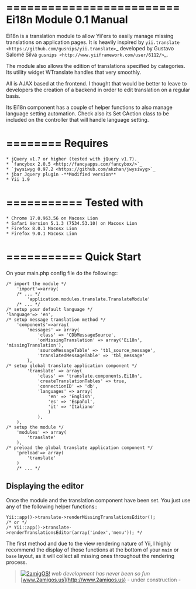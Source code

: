 =========================
Ei18n Module 0.1 Manual 
=========================
Ei18n is a translation module to allow Yii'ers to easily manage missing translations on application pages. 
It is heavily inspired by `yii.translate <https://github.com/gusnips/yii.translate>`_ 
developed by Gustavo Salomé Silva `gusnips <http://www.yiiframework.com/user/6112/>`_.

The module also allows the edition of translations specified by categories. Its utility 
widget WTranslate handles that very smoothly. 

All is AJAX based at the frontend. I thought that would be better to leave to developers 
the creation of a backend in order to edit translation on a regular basis. 

Its Ei18n component has a couple of helper functions to also manage language setting 
automation. Check also its Set CAction class to be included on the controller that will 
handle language setting.


========
Requires
========

    * jQuery v1.7 or higher (tested with jQuery v1.7).
    * `fancybox 2.0.5 <http://fancyapps.com/fancybox/>`_
    * `jwysiwyg 0.97.2 <https://github.com/akzhan/jwysiwyg>`_
    * jbar Jquery plugin -**Modified version**
    * Yii 1.9

===========
Tested with
===========

    * Chrome 17.0.963.56 on Macosx Lion 
    * Safari Version 5.1.3 (7534.53.10) on Macosx Lion
    * Firefox 8.0.1 Macosx Lion
    * Firefox 9.0.1 Macosx Lion

===========
Quick Start
===========

On your main.php config file do the following::

    /* import the module */
        'import'=>array(
        /* ... */
            'application.modules.translate.TranslateModule'
        /* ... */
    /* setup your default language */
	'language'=> 'en',
    /* setup message translation method */
        'components'=>array(
            'messages' => array(
                'class' => 'CDbMessageSource',
                'onMissingTranslation' => array('Ei18n', 'missingTranslation'),
                'sourceMessageTable' => 'tbl_source_message',
                'translatedMessageTable' => 'tbl_message'
            ),
    /* setup global translate application component */
            'translate' => array(
                'class' => 'translate.components.Ei18n',
                'createTranslationTables' => true,
                'connectionID' => 'db',
                'languages' => array(
                    'en' => 'English',
                    'es' => 'Español',
                    'it' => 'Italiano'
                    )
                ),
        ),
    /* setup the module */
        'modules' => array(
            'translate'
        ),
    /* preload the global translate application component */
        'preload'=> array(
            'translate'
        )
        /* ... */

Displaying the editor
--------------------------

Once the module and the translation component have been set. You just use any of 
the following helper functions::

    Yii::app()->translate->renderMissingTranslationsEditor();
    /* or */
    /* Yii::app()->translate->renderTranslationsEditor(array('index','menu')); */


The first method and due to the view rendering nature of Yii, I highly recommend the display of those functions 
at the bottom of your ``main`` or ``base`` layout, as it will collect all missing ones throughout 
the rendering process.


> [![2amigOS!](http://www.gravatar.com/avatar/55363394d72945ff7ed312556ec041e0.png)](http://www.2amigos.us)
<i>web development has never been so fun</i>
[www.2amigos.us](http://www.2amigos.us) - under construction -